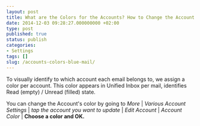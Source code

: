 ```yaml
---
layout: post
title: What are the Colors for the Accounts? How to Change the Account Color?
date: 2014-12-03 09:28:27.000000000 +02:00
type: post
published: true
status: publish
categories:
- Settings
tags: []
slug: /accounts-colors-blue-mail/
---
```


To visually identify to which account each email belongs to, we assign a color per account. This color appears in Unified Inbox per mail, identifies Read (empty) / Unread (filled) state.

You can change the Account's color by going to *More* \| *Various Account Settings* \| *tap the account you want to update* \| *Edit Account* \| *Account Color* \| **Choose a color and OK.**
